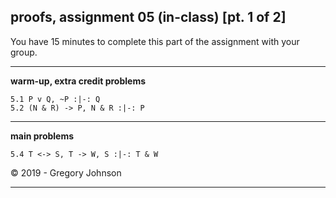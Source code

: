 ## proofs, assignment 05 (in-class) [pt. 1 of 2]

You have 15 minutes to complete this part of the assignment with your group.

---

**warm-up, extra credit problems**

~~~{.ProofChecker .JohnsonSL options="fonts tabindent render" guides="fitch" points="2" late-credit="1"}
5.1 P v Q, ~P :|-: Q
5.2 (N & R) -> P, N & R :|-: P  
~~~

---

**main problems**

~~~{.ProofChecker .JohnsonSL options="fonts tabindent render" guides="fitch" points="20" late-credit="16"}
5.4 T <-> S, T -> W, S :|-: T & W
~~~

<p>&copy; 2019 - <script>document.write(new Date().getFullYear())</script> Gregory Johnson</p>

---

